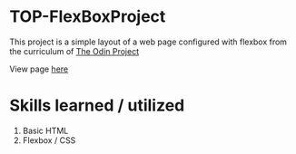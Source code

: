 # TOP-FlexBoxProject

This project is a simple layout of a web page configured with flexbox from the curriculum of [The Odin Project](https://www.theodinproject.com/)

View page [here](https://itorrero98.github.io/TOP-FlexBoxProject/)

# Skills learned / utilized

1. Basic HTML
2. Flexbox / CSS

